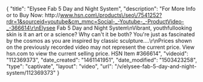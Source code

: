 {
    "title": "Elysee Fab 5 Day and Night System",
    "description": "For More Info or to Buy Now: http:\/\/www.hsn.com\/products\/seo\/7541252?rdr=1&sourceid=youtube&cm_mmc=Social-_-Youtube-_-ProductVideo-_-366614\r\nElysee Fab 5 Day and Night System\nVibrant, youthfullooking skin is it an art or a science? Why can't it be both? You're just as fascinated by the cosmos as you are inspired by classic sculpture....\r\nPrices shown on the previously recorded video may not represent the current price.  View hsn.com to view the current selling price. HSN Item #366614",
    "videoid": "112369373",
    "date_created": "1461141951",
    "date_modified": "1503423258",
    "type": "captivate",
    "layout": "video",
    "url": "\/v\/elysee-fab-5-day-and-night-system\/112369373"
}